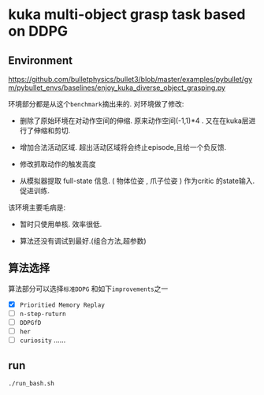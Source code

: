 kuka multi-object grasp task based on DDPG
====  
## Environment  

https://github.com/bulletphysics/bullet3/blob/master/examples/pybullet/gym/pybullet_envs/baselines/enjoy_kuka_diverse_object_grasping.py

环境部分都是从这个`benchmark`摘出来的.
对环境做了修改:
* 删除了原始环境在对动作空间的伸缩. 原来动作空间(-1,1)*4 . 又在在kuka层进行了伸缩和剪切.

* 增加合法活动区域. 超出活动区域将会终止episode,且给一个负反馈.

* 修改抓取动作的触发高度

* 从模拟器提取 full-state 信息. ( 物体位姿 , 爪子位姿 ) 作为critic 的state输入. 促进训练.

该环境主要毛病是:
* 暂时只使用单核. 效率很低.

* 算法还没有调试到最好.(组合方法,超参数)

## 算法选择
算法部分可以选择`标准DDPG` 和如下`improvements`之一
- [x] `Prioritied Memory Replay `
- [ ] `n-step-ruturn`
- [ ] `DDPGfD`
- [ ] `her`
- [ ] `curiosity`
......

## run
`./run_bash.sh`